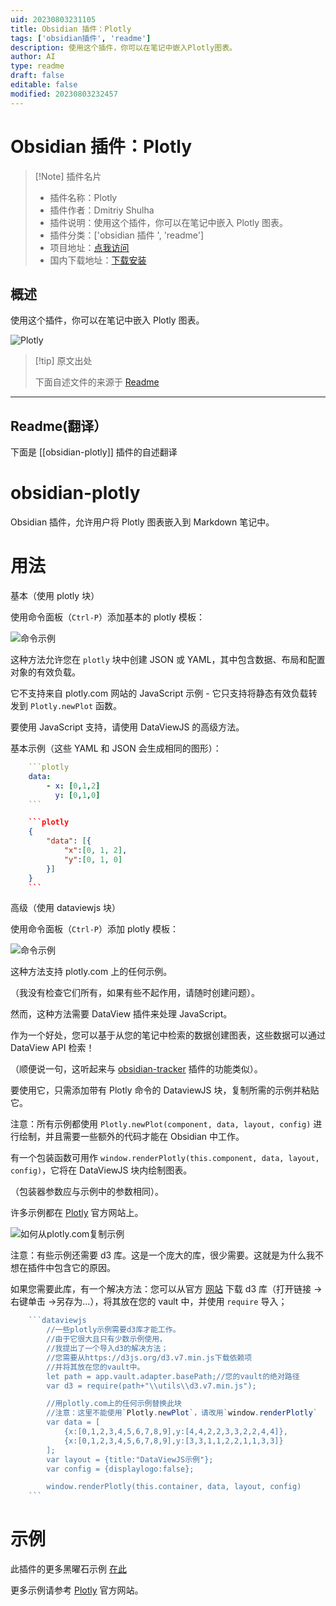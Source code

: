 ```yaml
---
uid: 20230803231105
title: Obsidian 插件：Plotly
tags: ['obsidian插件', 'readme']
description: 使用这个插件，你可以在笔记中嵌入Plotly图表。
author: AI
type: readme
draft: false
editable: false
modified: 20230803232457
---
```


# Obsidian 插件：Plotly

> [!Note] 插件名片
> - 插件名称：Plotly
> - 插件作者：Dmitriy Shulha
> - 插件说明：使用这个插件，你可以在笔记中嵌入 Plotly 图表。
> - 插件分类：['obsidian 插件 ', 'readme']
> - 项目地址：[点我访问](https://github.com/Dmitriy-Shulha/obsidian-plotly)
> - 国内下载地址：[下载安装](https://pkmer.cn/products/plugin/pluginMarket/?obsidian-plotly)

## 概述

使用这个插件，你可以在笔记中嵌入 Plotly 图表。

![Plotly](https://cdn.pkmer.cn/covers/obsidian-plotly.gif!pkmer)

> [!tip] 原文出处
>
>下面自述文件的来源于 [Readme](https://ghproxy.net/https://raw.githubusercontent.com/Dmytro-Shulha/obsidian-plotly/master/README.md)
>

---

## Readme(翻译）

下面是 [[obsidian-plotly]] 插件的自述翻译

# obsidian-plotly

Obsidian 插件，允许用户将 Plotly 图表嵌入到 Markdown 笔记中。

# 用法

基本（使用 plotly 块）

使用命令面板（`Ctrl-P`）添加基本的 plotly 模板：

![命令示例](./media/plotly-command-demo.gif)

这种方法允许您在 `plotly` 块中创建 JSON 或 YAML，其中包含数据、布局和配置对象的有效负载。

它不支持来自 plotly.com 网站的 JavaScript 示例 - 它只支持将静态有效负载转发到 `Plotly.newPlot` 函数。

要使用 JavaScript 支持，请使用 DataViewJS 的高级方法。

基本示例（这些 YAML 和 JSON 会生成相同的图形）：

```yaml
    ```plotly
    data:
    	- x: [0,1,2]
    	  y: [0,1,0]
    ```
```

```json
    ```plotly
    {
        "data": [{
            "x":[0, 1, 2],
            "y":[0, 1, 0]
        }]
    }
    ```
```

高级（使用 dataviewjs 块）

使用命令面板（`Ctrl-P`）添加 plotly 模板：

![命令示例](./media/plotly-dataviewjs-command-demo.gif)

这种方法支持 plotly.com 上的任何示例。

（我没有检查它们所有，如果有些不起作用，请随时创建问题）。

然而，这种方法需要 DataView 插件来处理 JavaScript。

作为一个好处，您可以基于从您的笔记中检索的数据创建图表，这些数据可以通过 DataView API 检索！

（顺便说一句，这听起来与 [obsidian-tracker](https://github.com/pyrochlore/obsidian-tracker) 插件的功能类似）。

要使用它，只需添加带有 Plotly 命令的 DataviewJS 块，复制所需的示例并粘贴它。

注意：所有示例都使用 `Plotly.newPlot(component, data, layout, config)` 进行绘制，并且需要一些额外的代码才能在 Obsidian 中工作。

有一个包装函数可用作 `window.renderPlotly(this.component, data, layout, config)`，它将在 DataViewJS 块内绘制图表。

（包装器参数应与示例中的参数相同）。

许多示例都在 [Plotly](https://plotly.com/javascript/) 官方网站上。

![如何从plotly.com复制示例](./media/plotly-copy-from-examples-demo.gif)

注意：有些示例还需要 d3 库。这是一个庞大的库，很少需要。这就是为什么我不想在插件中包含它的原因。

如果您需要此库，有一个解决方法：您可以从官方 [网站](https://d3js.org/d3.v7.min.js) 下载 d3 库（打开链接 ->右键单击 ->另存为...），将其放在您的 vault 中，并使用 `require` 导入；

```js
    ```dataviewjs
        //一些plotly示例需要d3库才能工作。
        //由于它很大且只有少数示例使用，
        //我提出了一个导入d3的解决方法；
        //您需要从https://d3js.org/d3.v7.min.js下载依赖项
        //并将其放在您的vault中。
        let path = app.vault.adapter.basePath;//您的vault的绝对路径
        var d3 = require(path+"\\utils\\d3.v7.min.js");

        //用plotly.com上的任何示例替换此块
        //注意：这里不能使用`Plotly.newPlot`，请改用`window.renderPlotly`
        var data = [
            {x:[0,1,2,3,4,5,6,7,8,9],y:[4,4,2,2,3,3,2,2,4,4]},
            {x:[0,1,2,3,4,5,6,7,8,9],y:[3,3,1,1,2,2,1,1,3,3]}
        ];
        var layout = {title:"DataViewJS示例"};
        var config = {displaylogo:false};

        window.renderPlotly(this.container, data, layout, config)
    ```
```

# 示例

此插件的更多黑曜石示例 [在此](examples.md)

更多示例请参考 [Plotly](https://plotly.com/javascript/) 官方网站。
